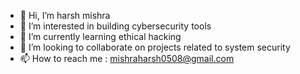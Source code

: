 - 👋 Hi, I’m harsh mishra
- 👀 I’m interested in building cybersecurity tools
- 🌱 I’m currently learning ethical hacking
- 💞️ I’m looking to collaborate on projects related to system security
- 📫 How to reach me : mishraharsh0508@gmail.com


<!---
Dreminax/Dreminax is a ✨ special ✨ repository because its `README.md` (this file) appears on your GitHub profile.
You can click the Preview link to take a look at your changes.
--->
